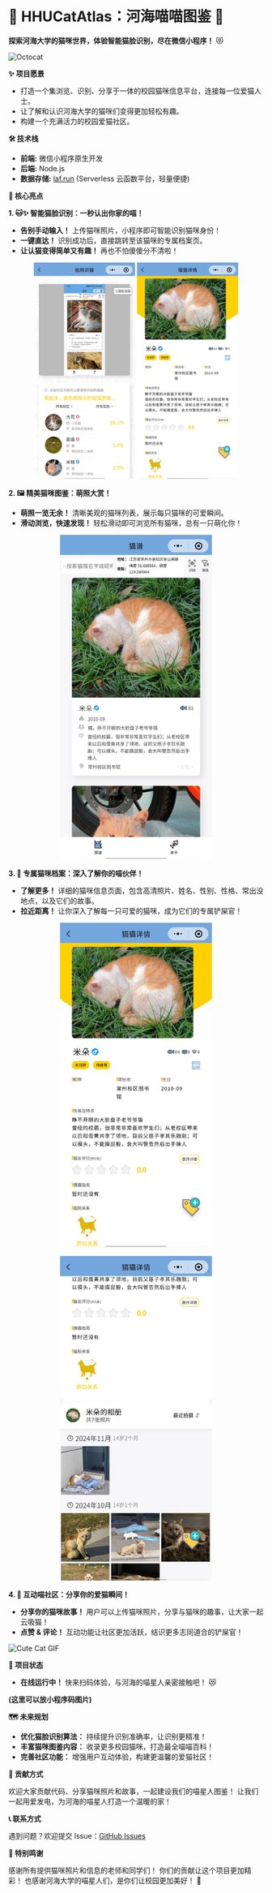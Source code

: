 # 🐾 HHUCatAtlas：河海喵喵图鉴 🐾

**探索河海大学的猫咪世界，体验智能猫脸识别，尽在微信小程序！** 😻

![Octocat](https://octodex.github.com/images/original.png)  <!-- 添加一个 Octocat 贴纸 -->

**✨ 项目愿景**

*   打造一个集浏览、识别、分享于一体的校园猫咪信息平台，连接每一位爱猫人士。
*   让了解和认识河海大学的猫咪们变得更加轻松有趣。
*   构建一个充满活力的校园爱猫社区。

**🛠️ 技术栈**

*   **前端:** 微信小程序原生开发
*   **后端:** Node.js
*   **数据存储:** [laf.run](https://laf.run) (Serverless 云函数平台，轻量便捷)

**🌟 核心亮点**

**1. 🐱✨ 智能猫脸识别：一秒认出你家的喵！**

*   **告别手动输入！** 上传猫咪照片，小程序即可智能识别猫咪身份！
*   **一键直达！** 识别成功后，直接跳转至该猫咪的专属档案页。
*   **让认猫变得简单又有趣！**  再也不怕傻傻分不清啦！

<p align="center">
  <img src="production/p9.jpg" width="200">
  <img src="production/p10.jpg" width="200">
</p>

**2. 🖼️ 精美猫咪图鉴：萌照大赏！**

*   **萌照一览无余！** 清晰美观的猫咪列表，展示每只猫咪的可爱瞬间。
*   **滑动浏览，快速发现！** 轻松滑动即可浏览所有猫咪，总有一只萌化你！

<p align="center">
  <img src="production/p2.jpg" width="300">
</p>

**3. 📜 专属猫咪档案：深入了解你的喵伙伴！**

*   **了解更多！** 详细的猫咪信息页面，包含高清照片、姓名、性别、性格、常出没地点，以及它们的故事。
*   **拉近距离！** 让你深入了解每一只可爱的猫咪，成为它们的专属铲屎官！

<p align="center">
  <img src="production/p10.jpg" width="300">
</p>
<p align="center">
  <img src="production/p11.jpg" width="300">
</p>

**4. 💬 互动喵社区：分享你的爱猫瞬间！**

*   **分享你的猫咪故事！** 用户可以上传猫咪照片，分享与猫咪的趣事，让大家一起云吸猫！
*   **点赞 & 评论！** 互动功能让社区更加活跃，结识更多志同道合的铲屎官！

![Cute Cat GIF](https://media.giphy.com/media/vFKqncdMDLmWI/giphy.gif) <!-- 添加一个可爱的猫咪 GIF -->

**🚀 项目状态**

*   **在线运行中！**  快来扫码体验，与河海的喵星人亲密接触吧！ 😻

**(这里可以放小程序码图片)**

**🗺️ 未来规划**

*   **优化猫脸识别算法：** 持续提升识别准确率，让识别更精准！
*   **丰富猫咪图鉴内容：** 收录更多校园猫咪，打造最全喵喵百科！
*   **完善社区功能：** 增强用户互动体验，构建更温馨的爱猫社区！

**🤝 贡献方式**

欢迎大家贡献代码、分享猫咪照片和故事，一起建设我们的喵星人图鉴！  让我们一起用爱发电，为河海的喵星人打造一个温暖的家！

**📞 联系方式**

遇到问题？欢迎提交 Issue：[GitHub Issues](https://github.com/424635328/HHUCatAtlas/issues)

**🙏 特别鸣谢**

感谢所有提供猫咪照片和信息的老师和同学们！ 你们的贡献让这个项目更加精彩！ 也感谢河海大学的喵星人们，是你们让校园更加美好！ 💖